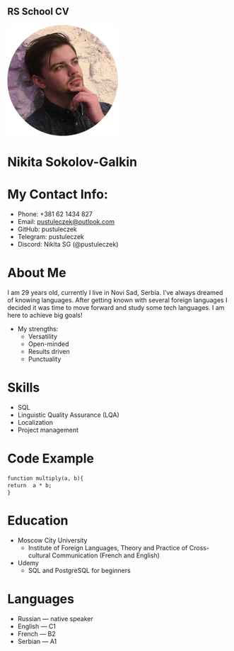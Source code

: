 ## RS School CV

![CV profile picture](assets/img/profile-picture.png)

# Nikita Sokolov-Galkin

# My Contact Info:
* Phone: +381 62 1434 827
* Email: pustuleczek@outlook.com
* GitHub: pustuleczek
* Telegram: pustuleczek
* Discord: Nikita SG (@pustuleczek)

# About Me

I am 29 years old, currently I live in Novi Sad, Serbia. I’ve always dreamed of knowing languages. After getting known with several foreign languages I decided it was time to move forward and study some tech languages. I am here to achieve big goals!
* My strengths:
    - Versatility
    - Open-minded
    - Results driven
    - Punctuality

# Skills
* SQL
* Linguistic Quality Assurance (LQA) 
* Localization
* Project management

# Code Example

```
function multiply(a, b){
return  a * b;
}
```
# Education
* Moscow City University
    - Institute of Foreign Languages, Theory and Practice of Cross-cultural Communication (French and English)
* Udemy
    - SQL and PostgreSQL for beginners

# Languages
* Russian — native speaker
* English — C1
* French — B2
* Serbian — A1
